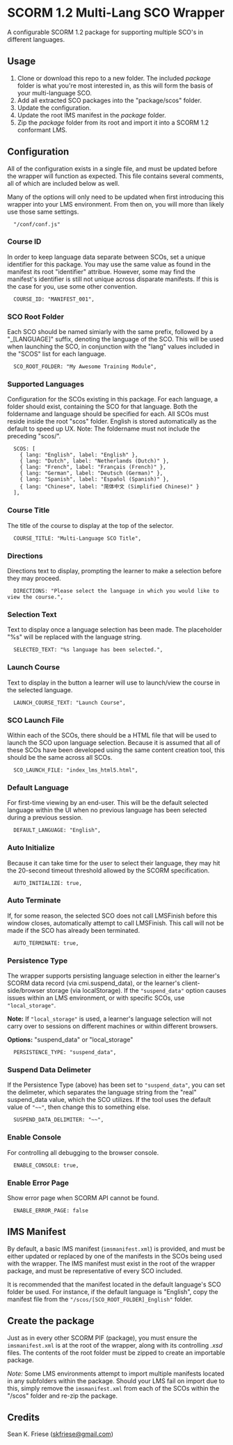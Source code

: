 # SCORM 1.2 Multi-Lang SCO Wrapper

A configurable SCORM 1.2 package for supporting multiple SCO's in different languages.

## Usage

 1. Clone or download this repo to a new folder. The included _package_ folder is what you're most interested in, as this will form the basis of your multi-language SCO.
 2. Add all extracted SCO packages into the "package/scos" folder.
 3. Update the configuration.
 4. Update the root IMS manifest in the _package_ folder.
 5. Zip the _package_ folder from its root and import it into a SCORM 1.2 conformant LMS.

## Configuration

All of the configuration exists in a single file, and must be updated before the wrapper will function as expected. This file contains several comments, all of which are included below as well. 

Many of the options will only need to be updated when first introducing this wrapper into your LMS environment. From then on, you will more than likely use those same settings.
```
  "/conf/conf.js"
```

### Course ID
In order to keep language data separate between SCOs, set a unique identifier for this package. You may use the same value as found in the manifest its root "identifier" attribue. However, some may find the manifest's identifier is still not unique across disparate manifests. If this is the case for you, use some other convention.
```
  COURSE_ID: "MANIFEST_001",
```

### SCO Root Folder
Each SCO should be named simiarly with the same prefix, followed by a "_[LANGUAGE]" suffix, denoting the language of the SCO. This will be used when launching the SCO, in conjunction with the "lang" values included in the "SCOS" list for each language.
```
  SCO_ROOT_FOLDER: "My Awesome Training Module",
```

### Supported Languages
Configuration for the SCOs existing in this package. For each language, a folder should exist, containing the SCO for that language. Both the foldername and language should be specified for each. All SCOs must reside inside the root "scos" folder. English is stored automatically as the default to speed up UX. Note: The foldername must not include the preceding "scos/".

```
  SCOS: [
    { lang: "English", label: "English" },
    { lang: "Dutch", label: "Netherlands (Dutch)" },
    { lang: "French", label: "Français (French)" },
    { lang: "German", label: "Deutsch (German)" },
    { lang: "Spanish", label: "Español (Spanish)" },
    { lang: "Chinese", label: "简体中文 (Simplified Chinese)" }
  ],  
```

### Course Title
The title of the course to display at the top of the selector.
```
  COURSE_TITLE: "Multi-Language SCO Title",
```

### Directions
Directions text to display, prompting the learner to make a selection before they may proceed.
```
  DIRECTIONS: "Please select the language in which you would like to view the course.",
```

### Selection Text
Text to display once a language selection has been made. The placeholder "%s" will be replaced with the language string.
```
  SELECTED_TEXT: "%s language has been selected.",
```

### Launch Course
Text to display in the button a learner will use to launch/view the course in the selected language.
```
  LAUNCH_COURSE_TEXT: "Launch Course",
```

### SCO Launch File
Within each of the SCOs, there should be a HTML file that will be used to launch the SCO upon language selection. Because it is assumed that all of these SCOs have been developed using the same content creation tool, this should be the same across all SCOs.
```
  SCO_LAUNCH_FILE: "index_lms_html5.html",
```

### Default Language
For first-time viewing by an end-user. This will be the default selected language within the UI when no previous language has been selected during a previous session.
```
  DEFAULT_LANGUAGE: "English",
```

### Auto Initialize
Because it can take time for the user to select their language, they may hit the 20-second timeout threshold allowed by the SCORM specification.
```
  AUTO_INITIALIZE: true,
```

### Auto Terminate
If, for some reason, the selected SCO does not call LMSFinish before this window closes, automatically attempt to call LMSFinish. This call will not be made if the SCO has already been terminated.
```
  AUTO_TERMINATE: true,
```

### Persistence Type
The wrapper supports persisting language selection in either the learner's SCORM data record (via cmi.suspend_data), or the learner's client-side/browser storage (via localStorage). If the ```"suspend_data"``` option causes issues within an LMS environment, or with specific SCOs, use ```"local_storage"```.

**Note:** If ```"local_storage"``` is used, a learner's language selection will not carry over to sessions on different machines or within different browsers.

**Options:** "suspend_data" or "local_storage"
```
  PERSISTENCE_TYPE: "suspend_data",
```

### Suspend Data Delimeter
If the Persistence Type (above) has been set to ```"suspend_data"```, you can set the delimeter, which separates the language string from the "real" suspend_data value, which the SCO utilizes. If the tool uses the default value of ```"~~"```, then change this to something else. 
```
  SUSPEND_DATA_DELIMITER: "~~",
```

### Enable Console
For controlling all debugging to the browser console.
```
  ENABLE_CONSOLE: true,
```

### Enable Error Page
Show error page when SCORM API cannot be found.
```  
  ENABLE_ERROR_PAGE: false
```

## IMS Manifest

By default, a basic IMS manifest (```imsmanifest.xml```) is provided, and must be either updated or replaced by one of the manifests in the SCOs being used with the wrapper. The IMS manifest must exist in the root of the wrapper package, and must be representative of every SCO included.

It is recommended that the manifest located in the default language's SCO folder be used. For instance, if the default language is "English", copy the manifest file from the ```"/scos/[SCO_ROOT_FOLDER]_English"``` folder.

## Create the package

Just as in every other SCORM PIF (package), you must ensure the ```imsmanifest.xml``` is at the root of the wrapper, along with its controlling *.xsd* files. The contents of the root folder must be zipped to create an importable package.

*Note:* Some LMS environments attempt to import multiple manifests located in any subfolders within the package. Should your LMS fail on import due to this, simply remove the ```imsmanifest.xml``` from each of the SCOs within the "/scos" folder and re-zip the package.

## Credits
Sean K. Friese (skfriese@gmail.com)
